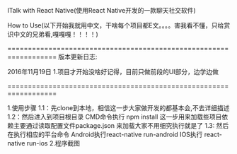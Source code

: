 ITalk with React Native(使用React Native开发的一款聊天社交软件)

How to Use(以下开始我就用中文，干啥每个项目都E文。。。。害我看不懂，只给赏识中文的兄弟看,嘎嘎嘎！！！！)

==================================================================
版本更新日志:

2016年11月19日
    1.项目才开始没啥好记得，目前只做前段的UI部分，边学边做

==================================================================


1.使用步骤
    1.1：先clone到本地，相信这一步大家做开发的都基本会,不去详细描述
    1.2：然后进入到项目根目录 CMD命令执行 npm install 这一步用来加载些项目依赖主要通过读取配置文件package.json
         来加载大家不用细究执行就是了
    1.3: 然后在执行相应的平台命令
            Android执行react-native run-android
            IOS执行    react-native run-ios
2.程序截图



